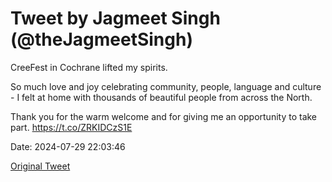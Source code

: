 # Tweet by Jagmeet Singh (@theJagmeetSingh)

CreeFest in Cochrane lifted my spirits.

So much love and joy celebrating community, people, language and culture - I felt at home with thousands of beautiful people from across the North.

Thank you for the warm welcome and for giving me an opportunity to take part. https://t.co/ZRKIDCzS1E

Date: 2024-07-29 22:03:46

[Original Tweet](https://x.com/theJagmeetSingh/status/1818044774907367453)
